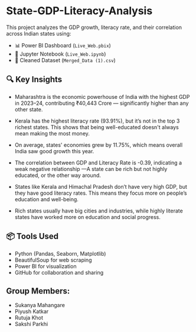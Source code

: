 # State-GDP-Literacy-Analysis

This project analyzes the GDP growth, literacy rate, and their correlation across Indian states using:
- 📊 Power BI Dashboard (`Live_Web.pbix`)
- 📒 Jupyter Notebook (`Live_Web.ipynb`)
- 📁 Cleaned Dataset (`Merged_Data (1).csv`)

## 🔍 Key Insights

- Maharashtra is the economic powerhouse of India with the highest GDP in 2023–24, contributing ₹40,443 Crore — significantly higher than any other state.

- Kerala has the highest literacy rate (93.91%), but it’s not in the top 3 richest states. This shows that being well-educated doesn't always mean making the most money.

- On average, states' economies grew by 11.75%, which means overall India saw good growth this year.

- The correlation between GDP and Literacy Rate is -0.39, indicating a weak negative relationship —A state can be rich but not highly educated, or the other way around.

- States like Kerala and Himachal Pradesh don’t have very high GDP, but they have good literacy rates. This means they focus more on people’s education and well-being.

- Rich states usually have big cities and industries, while highly literate states have worked more on education and social progress.

## 📦 Tools Used

- Python (Pandas, Seaborn, Matplotlib)
- BeautifulSoup for web scraping
- Power BI for visualization
- GitHub for collaboration and sharing

## Group Members:
 - Sukanya Mahangare
 - Piyush Katkar
 - Rutuja Khot
 - Sakshi Parkhi
   
   
